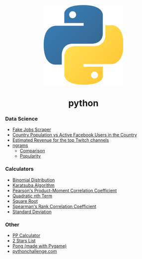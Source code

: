 <div align="center">
    <img height="256" src="../assets/python.png" alt="">
    <h1>python</h1>
</div>

### Data Science

- [Fake Jobs Scraper](data%20science/Fake%20Jobs.py)
- [Country Population vs Active Facebook Users in the Country](data%20science/Facebook.py)
- [Estimated Revenue for the top Twitch channels](data%20science/Twitch%20Revenue.py)
- [ngrams](data%20science/ngrams)
  - [Comparison](data%20science/ngrams/comparison/Comparison.py)
  - [Popularity](data%20science/ngrams/popularity/Popularity.py)

### Calculators

- [Binomial Distribution](calculators/Binomial%20Distribution.py)
- [Karatsuba Algorithm](calculators/Karatsuba%20Algorithm.py)
- [Pearson's Product-Moment Correlation Coefficient](calculators/PMCC.py)
- [Quadratic nth Term](calculators/Quadratic%20nth%20Term.py)
- [Square Root](calculators/SQRT.py)
- [Spearman's Rank Correlation Coefficient](calculators/SRCC.py)
- [Standard Deviation](calculators/STDEV.py)

### Other

- [PP Calculator](pp.py)
- [2 Stars List](geometry%20dash%202%20stars/script.py)
- [Pong (made with Pygame)](pong)
- [pythonchallenge.com](pythonchallenge.com)
